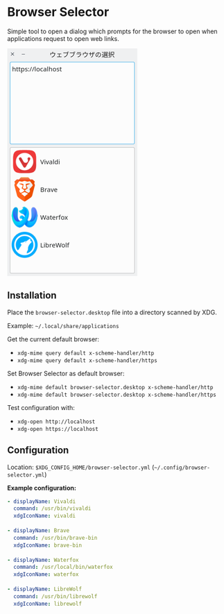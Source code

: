 # Browser Selector

Simple tool to open a dialog which prompts for the browser to open
when applications request to open web links.

![Main Window](./.doc/application.png "Main Window")

## Installation

Place the `browser-selector.desktop` file into a directory scanned by XDG.

Example: `~/.local/share/applications`

Get the current default browser:
 - `xdg-mime query default x-scheme-handler/http`
 - `xdg-mime query default x-scheme-handler/https`

Set Browser Selector as default browser:
 - `xdg-mime default browser-selector.desktop x-scheme-handler/http`
 - `xdg-mime default browser-selector.desktop x-scheme-handler/https`

Test configuration with:
 - `xdg-open http://localhost`
 - `xdg-open https://localhost`

## Configuration

Location: `$XDG_CONFIG_HOME/browser-selector.yml` (`~/.config/browser-selector.yml`)

**Example configuration:**

```yml
- displayName: Vivaldi
  command: /usr/bin/vivaldi
  xdgIconName: vivaldi

- displayName: Brave
  command: /usr/bin/brave-bin
  xdgIconName: brave-bin

- displayName: Waterfox
  command: /usr/local/bin/waterfox
  xdgIconName: waterfox

- displayName: LibreWolf
  command: /usr/bin/librewolf
  xdgIconName: librewolf
```
